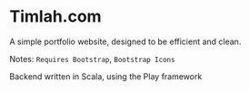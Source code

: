 # Timlah.com
A simple portfolio website, designed to be efficient and clean.

Notes:
``Requires Bootstrap``, ``Bootstrap Icons``

Backend written in Scala, using the Play framework
